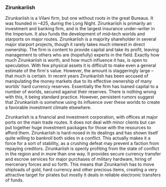 ### Zirunkariish

Zirunkariish is a Vilani firm, but one without roots in the
great Bureaus. It was founded in –425, during the Long Night.
Zirunkariish is primarily an investment and banking firm, and is the
largest insurance under–writer in the Imperium. It also funds the
development of mid–tech worlds and starports on major routes.
Zirunkariish is a majority shareholder in several major starport
projects, though it rarely takes much interest in direct ownership.
The firm is content to provide capital and take its profit, leaving
management to others who are (hopefully) experts in the field.
Exactly how much Zirunkariish is worth, and how much influence
it has, is open to speculation. With few physical assets it is difficult
to make even a general estimate of the firm's value. However, the
amount is staggeringly large – that much is certain.
In recent years Zirunkariish has been accused of manipulating the
money markets due to its effective ownership of many worlds' hard
currency reserves. Essentially the firm has loaned capital to a number
of worlds, secured against their reserves. There is nothing wrong
with this, it being standard practice. However, persistent rumors
suggest that Zirunkariish is somehow using its influence over these
worlds to create a favorable investment climate elsewhere.

Zirunkariish is a financial and investment corporation, with offices at major ports on the main trade routes. It does not deal with minor clients but can put together huge investment packages for those with the resources to afford them. Zirunkariish is hard-nosed in its dealings and has shown itself quite willing to bankroll both sides in a conflict. This actually makes it a force for a sort of stability, as a crushing defeat may prevent a faction from repaying creditors. Zirunkariish is openly profiting from the state of conflict in the region and in more than one way. It provides secure currency transfer and escrow services for major purchases of military hardware, hiring of mercenary forces and so forth. This means that Zirunkariish has to move shiploads of gold, hard currency and other precious items, creating a very attractive target for pirates but mostly it deals in reliable electronic transfers of funds.